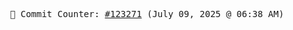 <p align="center">
    <samp>
        📮 Commit Counter: <a href="https://github.com/Javascript-void0/Javascript-void0/commits/main">#123271</a> (July 09, 2025 @ 06:38 AM)
    </samp>
</p>